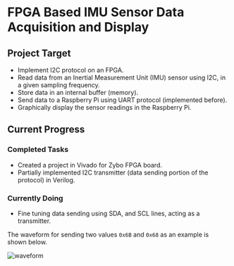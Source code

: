 # FPGA Based IMU Sensor Data Acquisition and Display

## Project Target

<ul>
 <li>Implement I2C protocol on an FPGA.</li>
 <li>Read data from an Inertial Measurement Unit (IMU) sensor using I2C, in a given sampling frequency.</li>
 <li>Store data in an internal buffer (memory).</li>
 <li>Send data to a Raspberry Pi using UART protocol (implemented before).</li>
 <li>Graphically display the sensor readings in the Raspberry Pi.</li>
</ul>

## Current Progress

### Completed Tasks
<ul>
 <li>Created a project in Vivado for Zybo FPGA board.</li>
 <li>Partially implemented I2C transmitter (data sending portion of the protocol) in Verilog.</li>
</ul>

### Currently Doing
<ul>
 <li>Fine tuning data sending using SDA, and SCL lines, acting as a transmitter.</li>
</ul>

The waveform for sending two values `0x6B` and `0x68` as an example is shown below.

![waveform](https://github.com/user-attachments/assets/babad7a7-1525-4a01-95a4-7615e0828469)

